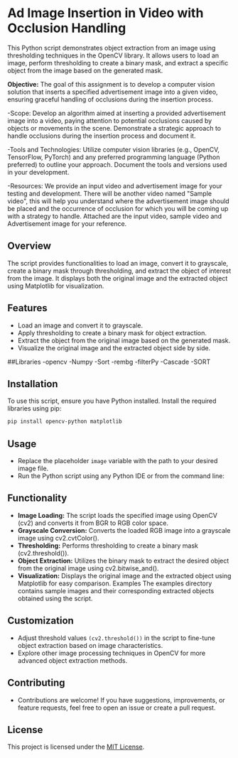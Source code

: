 # Ad Image Insertion in Video with Occlusion Handling

This Python script demonstrates object extraction from an image using thresholding techniques in the OpenCV library. It allows users to load an image, perform thresholding to create a binary mask, and extract a specific object from the image based on the generated mask.

**Objective:** The goal of this assignment is to develop a computer vision solution that inserts a
specified advertisement image into a given video, ensuring graceful handling of occlusions
during the insertion process.

-Scope: Develop an algorithm aimed at inserting a provided advertisement image into a
video, paying attention to potential occlusions caused by objects or movements in the scene.
Demonstrate a strategic approach to handle occlusions during the insertion process and
document it.

-Tools and Technologies: Utilize computer vision libraries (e.g., OpenCV, TensorFlow,
PyTorch) and any preferred programming language (Python preferred) to outline your
approach. Document the tools and versions used in your development.

-Resources: We provide an input video and advertisement image for your testing and
development. There will be another video named "Sample video", this will help you
understand where the advertisement image should be placed and the occurrence of
occlusion for which you will be coming up with a strategy to handle.
Attached are the input video, sample video and Advertisement image for your reference.

## Overview
The script provides functionalities to load an image, convert it to grayscale, create a binary mask through thresholding, and extract the object of interest from the image. It displays both the original image and the extracted object using Matplotlib for visualization.

## Features
- Load an image and convert it to grayscale.
- Apply thresholding to create a binary mask for object extraction.
- Extract the object from the original image based on the generated mask.
- Visualize the original image and the extracted object side by side.

##Libraries
-opencv
-Numpy
-Sort
-rembg
-filterPy
-Cascade
-SORT

## Installation
To use this script, ensure you have Python installed. Install the required libraries using pip:

```bash
pip install opencv-python matplotlib
```
## Usage
- Replace the placeholder `image` variable with the path to your desired image file.
- Run the Python script using any Python IDE or from the command line:

## Functionality
- **Image Loading:** The script loads the specified image using OpenCV (cv2) and converts it from BGR to RGB color space.
- **Grayscale Conversion:** Converts the loaded RGB image into a grayscale image using cv2.cvtColor().
- **Thresholding:** Performs thresholding to create a binary mask (cv2.threshold()).
- **Object Extraction:** Utilizes the binary mask to extract the desired object from the original image using cv2.bitwise_and().
- **Visualization:** Displays the original image and the extracted object using Matplotlib for easy comparison.
Examples
The examples directory contains sample images and their corresponding extracted objects obtained using the script.

## Customization
- Adjust threshold values `(cv2.threshold())` in the script to fine-tune object extraction based on image characteristics.
- Explore other image processing techniques in OpenCV for more advanced object extraction methods.

## Contributing
- Contributions are welcome! If you have suggestions, improvements, or feature requests, feel free to open an issue or create a pull request.

## License
This project is licensed under the [MIT License]().
